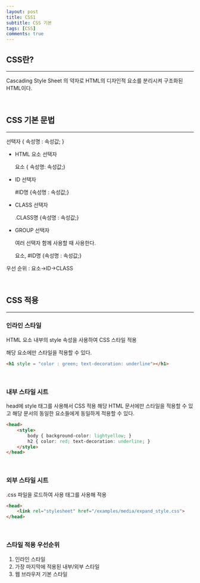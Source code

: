 ```yaml
---
layout: post
title: CSS1
subtitle: CSS 기본
tags: [CSS]
comments: true
---
```


## CSS란?

---

Cascading Style Sheet 의 약자로 HTML의 디자인적 요소를 분리시켜 구조화된 HTML이다.

<br>

## CSS 기본 문법

---

선택자 { 속성명 : 속성값; }

- HTML 요소 선택자

    요소 { 속성명: 속성값;}

- ID 선택자

    #ID명 {속성명 : 속성값;}

- CLASS 선택자

    .CLASS명 {속성명 : 속성값;}

- GROUP 선택자

    여러 선택자 함께 사용할 때 사용한다.

    요소, #ID명 {속성명 : 속성값;}

우선 순위 : 요소→ID→CLASS

<br>

## CSS 적용

---

### 인라인 스타일

HTML 요소 내부의 style 속성을 사용하여 CSS 스타일 적용

해당 요소에만 스타일을 적용할 수 있다.

```html
<h1 style = "color : green; text-decoration: underline"></h1>
```

<br>


### 내부 스타일 시트

head에 style 태그를 사용해서 CSS 적용 해당 HTML 문서에만 스타일을 적용할 수 있고 해당 문서의 동일한 요소들에게 동일하게 적용할 수 있다.

```html
<head>
	<style>
		body { background-color: lightyellow; }
		h2 { color: red; text-decoration: underline; }
	</style>
</head>
```

<br>

### 외부 스타일 시트

.css 파일을 로드하여 사용 <link> 태그를 사용해 적용

```html
<head>
    <link rel="stylesheet" href="/examples/media/expand_style.css">
</head>
```

<br>

### 스타일 적용 우선순위

1. 인라인 스타일
2. 가장 마지막에 적용된 내부/외부 스타일
3. 웹 브라우저 기본 스타일
